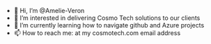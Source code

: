 - 👋 Hi, I’m @Amelie-Veron
- 👀 I’m interested in delivering Cosmo Tech solutions to our clients
- 🌱 I’m currently learning how to navigate github and Azure projects
- 📫 How to reach me: at my cosmotech.com email address

<!---
Amelie-Veron/Amelie-Veron is a ✨ special ✨ repository because its `README.md` (this file) appears on your GitHub profile.
You can click the Preview link to take a look at your changes.
--->
